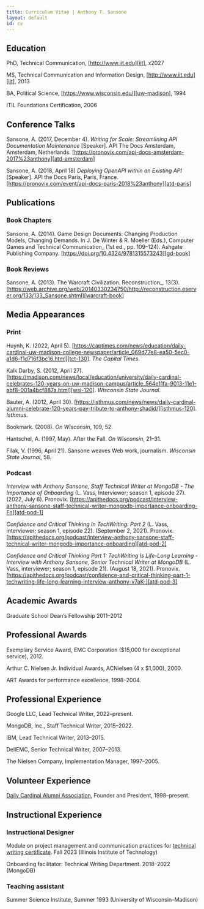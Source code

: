 ```yaml
---
title: Curriculum Vitae | Anthony T. Sansone
layout: default
id: cv
---
```


<section markdown="1">

## Education

PhD, Technical Communication, [http://www.iit.edu][iit], x2027

MS, Technical Communication and Information Design, [http://www.iit.edu][iit], 2013

BA, Political Science, [https://www.wisconsin.edu/][uw-madison], 1994

ITIL Foundations Certification, 2006

## Conference Talks

Sansone, A. (2017, December 4). _Writing for Scale: Streamlining API Documentation Maintenance_ [Speaker]. API The Docs Amsterdam, Amsterdam, Netherlands. [https://pronovix.com/api-docs-amsterdam-2017%23anthony][atd-amsterdam]

Sansone, A. (2018, April 18) _Deploying OpenAPI within an Existing API_ [Speaker]. API the Docs Paris, Paris, France.
[https://pronovix.com/event/api-docs-paris-2018%23anthony][atd-paris]

## Publications

### Book Chapters

Sansone, A. (2014). Game Design Documents: Changing Production Models, Changing Demands. In J. De Winter &amp; R. Moeller (Eds.),
Computer Games and Technical Communication_
(1st ed., pp. 109&ndash;124). Ashgate Publishing Company. 
[https://doi.org/10.4324/9781315573243][gd-book]

### Book Reviews

Sansone, A. (2013). The Warcraft Civilization. Reconstruction_, 13(3). [https://web.archive.org/web/20140330234750/http://reconstruction.eserver.org/133/133_Sansone.shtml][warcraft-book]

## Media Appearances

### Print

Huynh, K. (2022, April 5). [https://captimes.com/news/education/daily-cardinal-uw-madison-college-newspaper/article_069d77e8-ea50-5ec0-a1d6-f1d716f3bc16.html][tct-130]. _The Capital Times_.

Kalk Darby, S. (2012, April 27). [https://madison.com/news/local/education/university/daily-cardinal-celebrates-120-years-on-uw-madison-campus/article_564e11fa-9013-11e1-abf8-001a4bcf887a.html][wsj-120]. _Wisconsin State Journal_.

Bauter, A. (2012, April 30). [https://isthmus.com/news/news/daily-cardinal-alumni-celebrate-120-years-pay-tribute-to-anthony-shadid/][isthmus-120]. _Isthmus_.

Bookmark. (2008). _On Wisconsin_, 109, 52.

Hantschel, A. (1997, May). After the Fall. _On Wisconsin_, 21&ndash;31.

Filak, V. (1996, April 21). Sansone weaves Web work, journalism. _Wisconsin State Journal_, 58.

### Podcast

_Interview with Anthony Sansone, Staff Technical Writer at MongoDB - The Importance of Onboarding_
(L. Vass, Interviewer; season 1, episode 27). (2022, July 6). Pronovix. 
[https://apithedocs.org/podcast/interview-anthony-sansone-staff-technical-writer-mongodb-importance-onboarding-Fn][atd-pod-1]

_Confidence and Critical Thinking In TechWriting: Part 2_
(L. Vass, interviewer; season 1, episode 22). (September 2, 2021). Pronovix. 
[https://apithedocs.org/podcast/interview-anthony-sansone-staff-technical-writer-mongodb-importance-onboarding][atd-pod-2]

_Confidence and Critical Thinking Part 1: TechWriting Is Life-Long Learning - Interview with Anthony Sansone, Senior Technical Writer at MongoDB_
(L. Vass, interviewer; season 1, episode 21). (August 18, 2021). Pronovix. 
[https://apithedocs.org/podcast/confidence-and-critical-thinking-part-1-techwriting-life-long-learning-interview-anthony-v7aK-][atd-pod-3]

## Academic Awards

Graduate School Dean&rsquo;s Fellowship 2011&ndash;2012

## Professional Awards

Exemplary Service Award, EMC Corporation ($15,000 for exceptional service), 2012.

Arthur C. Nielsen Jr. Individual Awards, ACNielsen (4 x $1,000), 2000.

ART Awards for performance excellence, 1998&ndash;2004.

## Professional Experience

Google LLC, Lead Technical Writer, 2022&ndash;present.

MongoDB, Inc., Staff Technical Writer, 2015&ndash;2022.

IBM, Lead Technical Writer, 2013&ndash;2015.

DellEMC, Senior Technical Writer, 2007&ndash;2013.

The Nielsen Company, Implementation Manager, 1997&ndash;2005.

## Volunteer Experience

[Daily Cardinal Alumni Association][dcaa], Founder and President, 1998&ndash;present.

## Instructional Experience

### Instructional Designer

Module on project management and communication practices for [technical writing certificate][iit-cert]. Fall 2023 (Illinois Institute of Technology)

Onboarding facilitator: Technical Writing Department. 2018&ndash;2022 (MongoDB)

### Teaching assistant

Summer Science Institute, Summer 1993 (University of Wisconsin&ndash;Madison)

</section>

[iit]: http://www.iit.edu
[uw-madison]: https://www.wisconsin.edu/
[atd-amsterdam]: https://pronovix.com/api-docs-amsterdam-2017%23anthony
[atd-paris]: https://pronovix.com/event/api-docs-paris-2018%23anthony
[gd-book]: https://doi.org/10.4324/9781315573243
[warcraft-book]: https://web.archive.org/web/20140330234750/http://reconstruction.eserver.org/133/133_Sansone.shtml
[tct-130]: https://captimes.com/news/education/daily-cardinal-uw-madison-college-newspaper/article_069d77e8-ea50-5ec0-a1d6-f1d716f3bc16.html
[wsj-120]: https://madison.com/news/local/education/university/daily-cardinal-celebrates-120-years-on-uw-madison-campus/article_564e11fa-9013-11e1-abf8-001a4bcf887a.html
[isthmus-120]: https://isthmus.com/news/news/daily-cardinal-alumni-celebrate-120-years-pay-tribute-to-anthony-shadid/
[atd-pod-1]: https://apithedocs.org/podcast/interview-anthony-sansone-staff-technical-writer-mongodb-importance-onboarding-Fn
[atd-pod-2]: https://apithedocs.org/podcast/interview-anthony-sansone-staff-technical-writer-mongodb-importance-onboarding
[atd-pod-3]: https://apithedocs.org/podcast/confidence-and-critical-thinking-part-1-techwriting-life-long-learning-interview-anthony-v7aK-
[dcaa]: http://www.supportthecardinal.org
[iit-cert]: https://www.iit.edu/academics/programs/technical-communication-certificate
